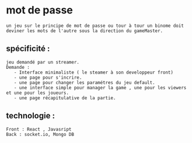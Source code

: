 # mot de passe 
    un jeu sur le principe de mot de passe ou tour à tour un binome doit deviner les mots de l'autre sous la direction du gameMaster.

## spécificité :
    jeu demandé par un streamer.
    Demande :
       - Interface minimaliste ( le steamer à son developpeur front)
       - une page pour s'incrire.
       - une page pour changer les paramétres du jeu default.
       - une interface simple pour manager la game , une pour les viewers et une pour les joueurs.
       - une page récapitulative de la partie.

## technologie :
    Front : React , Javasript
    Back : socket.io, Mongo DB 
